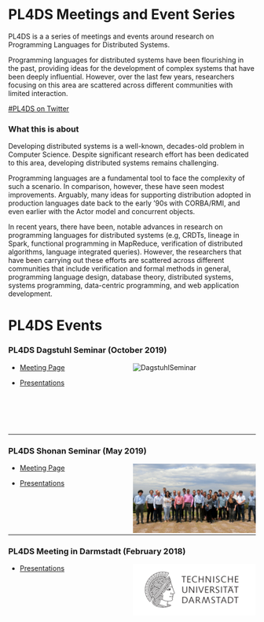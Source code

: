 # PL4DS Meetings and Event Series

PL4DS is a a series of meetings and events around research on Programming Languages for Distributed Systems.

Programming languages for distributed systems have been flourishing in the past, providing ideas for the development of complex systems that have been deeply influential. However, over the last few years, researchers focusing on this area are scattered across different communities with limited interaction.

[#PL4DS on Twitter](https://twitter.com/search?q=%23pl4ds&src=typed_query)


### What this is about

Developing distributed systems is a well-known, decades-old problem in Computer Science. Despite significant research effort has been dedicated to this area, developing distributed systems remains challenging. 

Programming languages are a fundamental tool to face the complexity of such a scenario. In comparison, however, these have seen modest improvements. Arguably, many ideas for supporting distribution adopted in production languages date back to the early ’90s with CORBA/RMI, and even earlier with the Actor model and concurrent objects. 

In recent years, there have been, notable advances in research on programming languages for distributed systems (e.g, CRDTs, lineage in Spark, functional programming in MapReduce, verification of distributed algorithms, language integrated queries). However, the researchers that have been carrying out these efforts are scattered across different communities that include verification and formal methods in general, programming language design, database theory, distributed systems, systems programming, data-centric programming, and web application development.

# PL4DS Events

### PL4DS Dagstuhl Seminar (October 2019)
<img src="./assets/images/DagstuhlSeminar.jpg" alt="DagstuhlSeminar" width="250" align="right"/>


- [Meeting Page](https://www.dagstuhl.de/en/program/calendar/semhp/?semnr=19442)

- [Presentations](https://github.com/pl4ds/Dagstuhl-2019/blob/master/pages/Dagstuhl.md)

<br/>
<br/>
<br/>
<br/>

---

### PL4DS Shonan Seminar (May 2019)

<img src="./assets/images/group_photo.jpg" alt="group_photo" width="250" align="right"/>

- [Meeting Page](https://shonan.nii.ac.jp/seminars/149/)

- [Presentations](https://github.com/pl4ds/Shonan-2019/blob/master/Pages/shonan.md)

<br/>
<br/>
<br/>
<br/>

---

### PL4DS Meeting in Darmstadt (February 2018)
<img src="./assets/images/TU_Darmstadt_Logo.png" alt="TU_Darmstadt_Logo" width="250" align="right"/>


- [Presentations](https://github.com/pl4ds/Darmstadt-2018/blob/master/pages/darmstadt.md)

<br/>
<br/>
<br/>
<br/>

